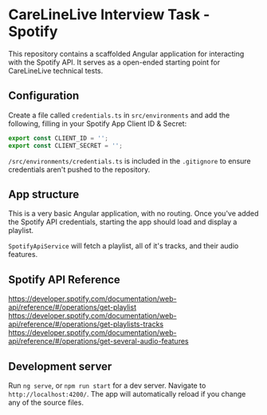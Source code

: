 # CareLineLive Interview Task - Spotify

This repository contains a scaffolded Angular application for interacting with the Spotify API. It serves as a open-ended starting point for CareLineLive technical tests.

## Configuration
Create a file called `credentials.ts` in `src/environments` and add the following, filling in your Spotify App Client ID & Secret:
```typescript
export const CLIENT_ID = '';
export const CLIENT_SECRET = '';
```

`/src/environments/credentials.ts` is included in the `.gitignore` to ensure credentials aren't pushed to the repository.

## App structure
This is a very basic Angular application, with no routing. Once you've added the Spotify API credentials, starting the app should load and display a playlist. 

`SpotifyApiService` will fetch a playlist, all of it's tracks, and their audio features.

## Spotify API Reference
https://developer.spotify.com/documentation/web-api/reference/#/operations/get-playlist
https://developer.spotify.com/documentation/web-api/reference/#/operations/get-playlists-tracks
https://developer.spotify.com/documentation/web-api/reference/#/operations/get-several-audio-features

## Development server

Run `ng serve`, or `npm run start` for a dev server. Navigate to `http://localhost:4200/`. The app will automatically reload if you change any of the source files.
